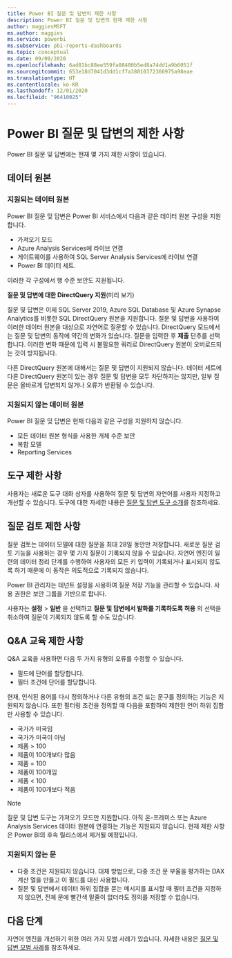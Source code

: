 ```yaml
---
title: Power BI 질문 및 답변의 제한 사항
description: Power BI 질문 및 답변의 현재 제한 사항
author: maggiesMSFT
ms.author: maggies
ms.service: powerbi
ms.subservice: pbi-reports-dashboards
ms.topic: conceptual
ms.date: 09/09/2020
ms.openlocfilehash: 6ad81bc88ee559fa08400b5ed8a74dd1a9b6051f
ms.sourcegitcommit: 653e18d7041d3dd1cf7a38010372366975a98eae
ms.translationtype: HT
ms.contentlocale: ko-KR
ms.lasthandoff: 12/01/2020
ms.locfileid: "96410025"
---
```

# <a name="limitations-of-power-bi-qa"></a>Power BI 질문 및 답변의 제한 사항

Power BI 질문 및 답변에는 현재 몇 가지 제한 사항이 있습니다.

## <a name="data-sources"></a>데이터 원본

### <a name="supported-data-sources"></a>지원되는 데이터 원본

Power BI 질문 및 답변은 Power BI 서비스에서 다음과 같은 데이터 원본 구성을 지원합니다.

- 가져오기 모드
- Azure Analysis Services에 라이브 연결
- 게이트웨이를 사용하여 SQL Server Analysis Services에 라이브 연결
- Power BI 데이터 세트.

이러한 각 구성에서 행 수준 보안도 지원됩니다.

**질문 및 답변에 대한 DirectQuery 지원**(미리 보기)

질문 및 답변은 이제 SQL Server 2019, Azure SQL Database 및 Azure Synapse Analytics를 비롯한 SQL DirectQuery 원본을 지원합니다. 질문 및 답변을 사용하여 이러한 데이터 원본을 대상으로 자연어로 질문할 수 있습니다. DirectQuery 모드에서는 질문 및 답변의 동작에 약간의 변화가 있습니다. 질문을 입력한 후 **제출** 단추를 선택합니다. 이러한 변화 때문에 입력 시 불필요한 쿼리로 DirectQuery 원본이 오버로드되는 것이 방지됩니다.

다른 DirectQuery 원본에 대해서는 질문 및 답변이 지원되지 않습니다. 데이터 세트에 다른 DirectQuery 원본이 있는 경우 질문 및 답변을 모두 차단하지는 않지만, 일부 질문은 올바르게 답변되지 않거나 오류가 반환될 수 있습니다.

### <a name="data-sources-not-supported"></a>지원되지 않는 데이터 원본

Power BI 질문 및 답변은 현재 다음과 같은 구성을 지원하지 않습니다.

- 모든 데이터 원본 형식을 사용한 개체 수준 보안
- 복합 모델
- Reporting Services 

## <a name="tooling-limitations"></a>도구 제한 사항

사용자는 새로운 도구 대화 상자를 사용하여 질문 및 답변의 자연어를 사용자 지정하고 개선할 수 있습니다. 도구에 대한 자세한 내용은 [질문 및 답변 도구 소개](q-and-a-tooling-intro.md)를 참조하세요.

## <a name="review-question-limitations"></a>질문 검토 제한 사항

질문 검토는 데이터 모델에 대한 질문을 최대 28일 동안만 저장합니다. 새로운 질문 검토 기능을 사용하는 경우 몇 가지 질문이 기록되지 않을 수 있습니다. 자연어 엔진이 일련의 데이터 정리 단계를 수행하여 사용자의 모든 키 입력이 기록되거나 표시되지 않도록 하기 때문에 이 동작은 의도적으로 기록되지 않습니다.

Power BI 관리자는 테넌트 설정을 사용하여 질문 저장 기능을 관리할 수 있습니다. 사용 권한은 보안 그룹을 기반으로 합니다. 

사용자는 **설정** > **일반** 을 선택하고 **질문 및 답변에서 발화를 기록하도록 허용** 의 선택을 취소하여 질문이 기록되지 않도록 할 수도 있습니다. 

## <a name="teach-qa-limitations"></a>Q&A 교육 제한 사항

Q&A 교육을 사용하면 다음 두 가지 유형의 오류를 수정할 수 있습니다.

- 필드에 단어를 할당합니다.
- 필터 조건에 단어를 할당합니다.

현재, 인식된 용어를 다시 정의하거나 다른 유형의 조건 또는 문구를 정의하는 기능은 지원되지 않습니다. 또한 필터링 조건을 정의할 때 다음을 포함하여 제한된 언어 하위 집합만 사용할 수 있습니다.

- 국가가 미국임
- 국가가 미국이 아님
- 제품 > 100
- 제품이 100개보다 많음
- 제품 = 100
- 제품이 100개임
- 제품 < 100
- 제품이 100개보다 적음

> [!NOTE]
> 질문 및 답변 도구는 가져오기 모드만 지원합니다. 아직 온-프레미스 또는 Azure Analysis Services 데이터 원본에 연결하는 기능은 지원되지 않습니다. 현재 제한 사항은 Power BI의 후속 릴리스에서 제거될 예정입니다.

### <a name="statements-not-supported"></a>지원되지 않는 문

- 다중 조건은 지원되지 않습니다. 대체 방법으로, 다중 조건 문 부울을 평가하는 DAX 계산 열을 만들고 이 필드를 대신 사용합니다.
- 질문 및 답변에서 데이터 하위 집합을 묻는 메시지를 표시할 때 필터 조건을 지정하지 않으면, 전체 문에 빨간색 밑줄이 없더라도 정의를 저장할 수 없습니다.

## <a name="next-steps"></a>다음 단계

자연어 엔진을 개선하기 위한 여러 가지 모범 사례가 있습니다. 자세한 내용은 [질문 및 답변 모범 사례](q-and-a-best-practices.md)를 참조하세요.
